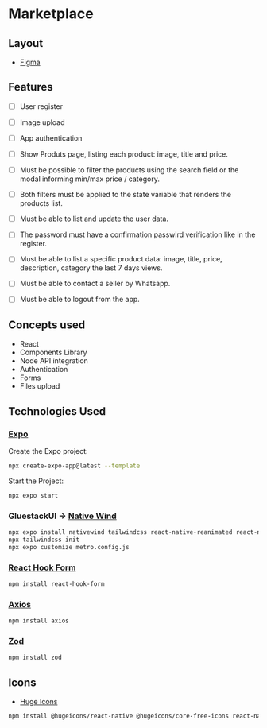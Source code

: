 # Marketplace

## Layout

- [Figma](https://www.figma.com/design/It4qZaWkBwox95wDjs5vLU/App-de-Marketplace?node-id=3-376&p=f&t=Bepwn9NdIPKBXXb9-0)

## Features

- [ ] User register
- [ ] Image upload
- [ ] App authentication


- [ ] Show Produts page, listing each product: image, title and price.
- [ ] Must be possible to filter the products using the search field or the modal informing min/max price / category.
- [ ] Both filters must be applied to the state variable that renders the products list.
- [ ] Must be able to list and update the user data.
- [ ] The password must have a confirmation passwird verification like in the register.
- [ ] Must be able to list a specific product data: image, title, price, description, category the last 7 days views.
- [ ] Must be able to contact a seller by Whatsapp.
- [ ] Must be able to logout from the app.

## Concepts used

- React
- Components Library
- Node API integration
- Authentication
- Forms
- Files upload

## Technologies Used

### [Expo](https://docs.expo.dev/)

Create the Expo project:
```sh
npx create-expo-app@latest --template
```

Start the Project:
```sh
npx expo start
```

### GluestackUI -> [Native Wind](https://www.nativewind.dev/getting-started/expo-router)
```sh
npx expo install nativewind tailwindcss react-native-reanimated react-native-safe-area-context
npx tailwindcss init
npx expo customize metro.config.js
```

### [React Hook Form](https://www.react-hook-form.com)
```sh
npm install react-hook-form
```

### [Axios](https://axios-http.com)
```sh
npm install axios
```

### [Zod](https://zod.dev)
```sh
npm install zod
```

## Icons
- [Huge Icons](https://hugeicons.com/icons?style=Stroke&type=Rounded)
```sh
npm install @hugeicons/react-native @hugeicons/core-free-icons react-native-svg
```
